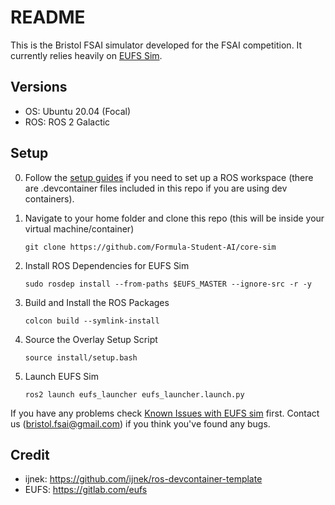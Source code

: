 # README

This is the Bristol FSAI simulator developed for the FSAI competition. It currently relies heavily on [EUFS Sim](https://gitlab.com/eufs/eufs_sim).

## Versions
- OS: Ubuntu 20.04 (Focal)
- ROS: ROS 2 Galactic

## Setup

0. Follow the [setup guides](https://bristol-fsai.notion.site/ROS-Workspace-Setup-11c29866e62680b3a193ee29496b3f37?pvs=4) if you need to set up a ROS workspace (there are .devcontainer files included in this repo if you are using dev containers).

1. Navigate to your home folder and clone this repo (this will be inside your virtual machine/container)
   ```
   git clone https://github.com/Formula-Student-AI/core-sim
   ```

2. Install ROS Dependencies for EUFS Sim
   ```
   sudo rosdep install --from-paths $EUFS_MASTER --ignore-src -r -y
   ```

3. Build and Install the ROS Packages
   ```
   colcon build --symlink-install
   ```

4. Source the Overlay Setup Script
   ```
   source install/setup.bash
   ```

5. Launch EUFS Sim
   ```
   ros2 launch eufs_launcher eufs_launcher.launch.py
   ```

If you have any problems check [Known Issues with EUFS sim](https://gitlab.com/eufs/eufs_sim/-/wikis/Getting-Started-Guide#4-known-issues-) first. Contact us ([bristol.fsai@gmail.com](mailto:bristol.fsai@gmail.com)) if you think you've found any bugs.

## Credit
- ijnek: https://github.com/ijnek/ros-devcontainer-template
- EUFS: https://gitlab.com/eufs
